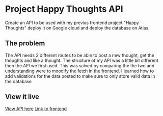 # Project Happy Thoughts API

Create an API to be used with my previus frontend project "Happy Thoughts" deploy it on Google cloud and deploy the database on Atlas. 

## The problem

The API needs 2 different routes to be able to post a new thought, get the thoughts and like a thought.
The structure of my API was a little bit different then the API we first used. This was solved by comparing the the two and understanding were to moodify the fetch in the frontend.
I learned how to add validations for the data posted to make sure to only store valid data in the database

## View it live

[View API here](https://project-happy-thoughts-api-c6cfxyvlgq-lz.a.run.app/)
[Link to frontend](https://happy-vibes.netlify.app)